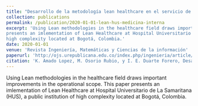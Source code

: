 ```yaml
---
title: "Desarrollo de la metodología lean healthcare en el servicio de medicina interna de una institución hospitalaria de carácter público"
collection: publications
permalink: /publication/2020-01-01-lean-hus-medicina-interna
excerpt: 'Using Lean methodologies in the healthcare field draws important improvements in the operational scope. This paper
presents an imlementation of Lean Healthcare at Hospital Universitario de La Samaritana (HUS), a public institution of
high complexity located at Bogotá, Colombia.'
date: 2020-01-01
venue: 'Revista Ingeniería, Matemáticas y Ciencias de la información'
paperurl: 'http://ojs.urepublicana.edu.co/index.php/ingenieria/article/view/569'
citation: 'K. Amado Lopez, M. Osorio Rubio, y I. E. Duarte Forero, Desarrollo de la metodología lean healthcare en el servicio de medicina interna de una institución hospitalaria de carácter público, RIMCI, vol. 7, n.º 13, pp. 45-56, ene. 2020.'
---
```

Using Lean methodologies in the healthcare field draws important improvements in the operational scope. This paper
presents an imlementation of Lean Healthcare at Hospital Universitario de La Samaritana (HUS), a public institution of
high complexity located at Bogotá, Colombia. 
